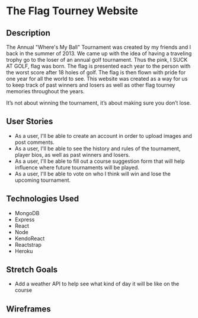 # The Flag Tourney Website

## Description
The Annual "Where's My Ball" Tournament was created by my friends and I back in the summer of 2013. We came up with the idea of having a traveling trophy go to the loser of an annual golf tournament. Thus the pink, I SUCK AT GOLF, flag was born. The flag is presented each year to the person with the worst score after 18 holes of golf. The flag is then flown with pride for one year for all the world to see. This website was created as a way for us to keep track of past winners and losers as well as other flag tourney memories throughout the years.  

 
It’s not about winning the tournament, it’s about making sure you don’t lose.


## User Stories
- As a user, I'll be able to create an account in order to upload images and post comments.
- As a user, I'll be able to see the history and rules of the tournament, player bios, as well as past winners and losers.
- As a user, I'll be able to fill out a course suggestion form that will help influence where future tournaments will be played. 
- As a user, I'll be able to vote on who I think will win and lose the upcoming tournament.

## Technologies Used
- MongoDB
- Express
- React
- Node
- KendoReact
- Reactstrap
- Heroku

## Stretch Goals
- Add a weather API to help see what kind of day it will be like on the course 

## Wireframes
